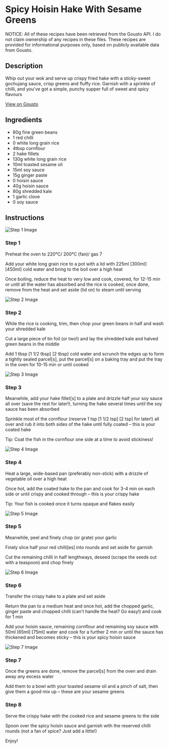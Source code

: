 # Spicy Hoisin Hake With Sesame Greens

NOTICE: All of these recipes have been retrieved from the Gousto API. I do not claim ownership of any recipes in these files. These recipes are provided for informational purposes only, based on publicly available data from Gousto.

## Description

Whip out your wok and serve up crispy fried hake with a sticky-sweet gochujang sauce, crisp greens and fluffy rice. Garnish with a sprinkle of chilli, and you've got a simple, punchy supper full of sweet and spicy flavours

[View on Gousto](https://www.gousto.co.uk/recipes/cookbook/spicy-hoisin-hake-with-sesame-greens)

## Ingredients

- 80g fine green beans
- 1 red chilli
- 0 white long grain rice
- 4tbsp cornflour
- 2 hake fillets
- 130g white long grain rice
- 10ml toasted sesame oil
- 15ml soy sauce
- 15g ginger paste
- 0 hoisin sauce
- 40g hoisin sauce
- 80g shredded kale
- 1 garlic clove
- 0 soy sauce

## Instructions

![Step 1 Image](https://production-media.gousto.co.uk/cms/recipe-step-image/step-1-1658224168402-x200.jpg)

### Step 1

Preheat the oven to 220°C/ 200°C (fan)/ gas 7

Add your white long grain rice to a pot with a lid with 225ml <span class="text-purple">[300ml]</span> <span class="text-danger">[450ml]</span> cold water and bring to the boil over a high heat

Once boiling, reduce the heat to very low and cook, covered, for 12-15 min or until all the water has absorbed and the rice is cooked, once done, remove from the heat and set aside (lid on) to steam until serving

![Step 2 Image](https://production-media.gousto.co.uk/cms/recipe-step-image/step-2-1-1658224170197-x200.jpg)

### Step 2

While the rice is cooking, trim, then chop your green beans in half and wash your shredded kale

Cut a large piece of tin foil (or two!) and lay the shredded kale and halved green beans in the middle

Add 1 tbsp <span class="text-purple">[1 1/2 tbsp] </span><span class="text-danger">[2 tbsp]</span> cold water and scrunch the edges up to form a tightly sealed parcel[s], put the parcel[s] on a baking tray and put the tray in the oven for 10-15 min or until cooked

![Step 3 Image](https://production-media.gousto.co.uk/cms/recipe-step-image/Step-3-1658224172016-x200.jpg)

### Step 3

Meanwhile, add your hake fillet[s] to a plate and drizzle half your soy sauce all over (save the rest for later!), turning the hake several times until the soy sauce has been absorbed

Sprinkle most of the cornflour (reserve 1 tsp <span class="text-purple">[1 1/2 tsp]</span> <span class="text-danger">[2 tsp]</span> for later!) all over and rub it into both sides of the hake until fully coated – this is your coated hake

Tip: Coat the fish in the cornflour one side at a time to avoid stickiness!

![Step 4 Image](https://production-media.gousto.co.uk/cms/recipe-step-image/Step-4-1658224175401-x200.jpg)

### Step 4

Heat a large, wide-based pan (preferably non-stick) with a drizzle of vegetable oil over a high heat

Once hot, add the coated hake to the pan and cook for 3-4 min on each side or until crispy and cooked through – this is your crispy hake

Tip: Your fish is cooked once it turns opaque and flakes easily

![Step 5 Image](https://production-media.gousto.co.uk/cms/recipe-step-image/Step-5-1658224177889-x200.jpg)

### Step 5

Meanwhile, peel and finely chop (or grate) your garlic

Finely slice half your red chilli[es] into rounds and set aside for garnish

Cut the remaining chilli in half lengthways, deseed (scrape the seeds out with a teaspoon) and chop finely

![Step 6 Image](https://production-media.gousto.co.uk/cms/recipe-step-image/Step-6-1658224181166-x200.jpg)

### Step 6

Transfer the crispy hake to a plate and set aside

Return the pan to a medium heat and once hot, add the chopped garlic, ginger paste and chopped chilli (can't handle the heat? Go easy!) and cook for 1 min

Add your hoisin sauce, remaining cornflour and remaining soy sauce with 50ml <span class="text-purple">[65ml]</span> <span class="text-danger">[75ml]</span> water and cook for a further 2 min or until the sauce has thickened and becomes sticky – this is your spicy hoisin sauce

![Step 7 Image](https://production-media.gousto.co.uk/cms/recipe-step-image/Step-7-1658224184577-x200.jpg)

### Step 7

Once the greens are done, remove the parcel[s] from the oven and drain away any excess water

Add them to a bowl with your toasted sesame oil and a pinch of salt, then give them a good mix up – these are your sesame greens

### Step 8

Serve the crispy hake with the cooked rice and sesame greens to the side

Spoon over the spicy hoisin sauce and garnish with the reserved chilli rounds (not a fan of spice? Just add a little!)

Enjoy!

